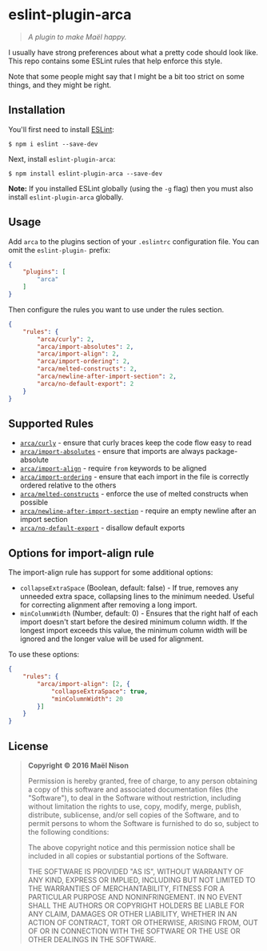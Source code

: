 # eslint-plugin-arca

> *A plugin to make Maël happy.*

I usually have strong preferences about what a pretty code should look like. This repo contains some ESLint rules that help enforce this style.

Note that some people might say that I might be a bit too strict on some things, and they might be right.

## Installation

You'll first need to install [ESLint](http://eslint.org):

```
$ npm i eslint --save-dev
```

Next, install `eslint-plugin-arca`:

```
$ npm install eslint-plugin-arca --save-dev
```

**Note:** If you installed ESLint globally (using the `-g` flag) then you must also install `eslint-plugin-arca` globally.

## Usage

Add `arca` to the plugins section of your `.eslintrc` configuration file. You can omit the `eslint-plugin-` prefix:

```json
{
    "plugins": [
        "arca"
    ]
}
```


Then configure the rules you want to use under the rules section.

```json
{
    "rules": {
        "arca/curly": 2,
        "arca/import-absolutes": 2,
        "arca/import-align": 2,
        "arca/import-ordering": 2,
        "arca/melted-constructs": 2,
        "arca/newline-after-import-section": 2,
        "arca/no-default-export": 2
    }
}
```

## Supported Rules

* [`arca/curly`](https://github.com/arcanis/eslint-plugin-arca/blob/master/docs/rules/curly.md) - ensure that curly braces keep the code flow easy to read
* [`arca/import-absolutes`](https://github.com/arcanis/eslint-plugin-arca/blob/master/docs/rules/import-absolutes.md) - ensure that imports are always package-absolute
* [`arca/import-align`](https://github.com/arcanis/eslint-plugin-arca/blob/master/docs/rules/import-align.md) - require `from` keywords to be aligned
* [`arca/import-ordering`](https://github.com/arcanis/eslint-plugin-arca/blob/master/docs/rules/import-ordering.md) - ensure that each import in the file is correctly ordered relative to the others
* [`arca/melted-constructs`](https://github.com/arcanis/eslint-plugin-arca/blob/master/docs/rules/melted-constructs.md) - enforce the use of melted constructs when possible
* [`arca/newline-after-import-section`](https://github.com/arcanis/eslint-plugin-arca/blob/master/docs/rules/newline-after-var.md) - require an empty newline after an import section
* [`arca/no-default-export`](https://github.com/arcanis/eslint-plugin-arca/blob/master/docs/rules/no-default-export.md) - disallow default exports

## Options for import-align rule

The import-align rule has support for some additional options:

- `collapseExtraSpace` (Boolean, default: false) - If true, removes any unneeded extra space, collapsing lines to the minimum needed. Useful for correcting alignment after removing a long import.
- `minColumnWidth` (Number, default: 0) - Ensures that the right half of each import doesn't start before the desired minimum column width. If the longest import exceeds this value, the minimum column width will be ignored and the longer value will be used for alignment.

To use these options:

```json
{
    "rules": {
        "arca/import-align": [2, {
            "collapseExtraSpace": true,
            "minColumnWidth": 20
        }]
    }
}
```

## License

> **Copyright © 2016 Maël Nison**
>
> Permission is hereby granted, free of charge, to any person obtaining a copy of this software and associated documentation files (the "Software"), to deal in the Software without restriction, including without limitation the rights to use, copy, modify, merge, publish, distribute, sublicense, and/or sell copies of the Software, and to permit persons to whom the Software is furnished to do so, subject to the following conditions:
>
> The above copyright notice and this permission notice shall be included in all copies or substantial portions of the Software.
>
> THE SOFTWARE IS PROVIDED "AS IS", WITHOUT WARRANTY OF ANY KIND, EXPRESS OR IMPLIED, INCLUDING BUT NOT LIMITED TO THE WARRANTIES OF MERCHANTABILITY, FITNESS FOR A PARTICULAR PURPOSE AND NONINFRINGEMENT. IN NO EVENT SHALL THE AUTHORS OR COPYRIGHT HOLDERS BE LIABLE FOR ANY CLAIM, DAMAGES OR OTHER LIABILITY, WHETHER IN AN ACTION OF CONTRACT, TORT OR OTHERWISE, ARISING FROM, OUT OF OR IN CONNECTION WITH THE SOFTWARE OR THE USE OR OTHER DEALINGS IN THE SOFTWARE.
